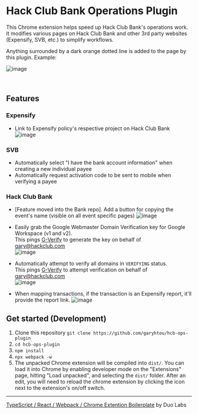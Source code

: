 # Hack Club Bank Operations Plugin

This Chrome extension helps speed up Hack Club Bank's operations work. It modifies various pages on Hack Club Bank and other 3rd party websites (Expensify, SVB, etc.) to simplify workflows.

Anything surrounded by a dark orange dotted line is added to the page by this plugin. Example:

![image](https://user-images.githubusercontent.com/20099646/112124023-23a42700-8b7f-11eb-9538-d5921f24bc7e.png)

<br />

## Features

### Expensify

- Link to Expensify policy's respective project on Hack Club Bank
  ![image](https://user-images.githubusercontent.com/20099646/112122184-403f5f80-8b7d-11eb-88a6-6aeabc5f8512.png)

### SVB

- Automatically select "I have the bank account information" when creating a new individual payee
- Automatically request activation code to be sent to mobile when verifying a payee

### Hack Club Bank

- [Feature moved into the Bank repo]. Add a button for copying the event's name (visible on all event specific pages)
  ![image](https://user-images.githubusercontent.com/20099646/112122844-ea1eec00-8b7d-11eb-9dc0-95a87d3ad796.png)

- Easily grab the Google Webmaster Domain Verification key for Google Workspace (v1 and v2).<br />
  This pings [G-Verify](https://github.com/garyhtou/G-Verify) to generate the key on behalf of gary@hackclub.com<br />
  ![image](https://user-images.githubusercontent.com/20099646/112123328-66b1ca80-8b7e-11eb-8048-fa62d9e8bf8c.png)

- Automatically attempt to verify all domains in `VERIFYING` status.<br />
  This pings [G-Verify](https://github.com/garyhtou/G-Verify) to attempt verification on behalf of gary@hackclub.com<br />
  ![image](https://user-images.githubusercontent.com/20099646/112127676-e93c8900-8b82-11eb-9992-998747ae2142.png)

- When mapping transactions, if the transaction is an Expensify report, it'll provide the report link.
  ![image](https://user-images.githubusercontent.com/20099646/112128126-55b78800-8b83-11eb-96a4-797b1fab8d70.png)

## Get started (Development)

1. Clone this repository
   `git clone https://github.com/garyhtou/hcb-ops-plugin`
2. `cd hcb-ops-plugin`
3. `npm install`
4. `npx webpack -w`
5. The unpacked Chrome extension will be compiled into `dist/`. You can load it into Chrome by enabling developer mode on the "Extensions" page, hitting "Load unpacked", and selecting the `dist/` folder. After an edit, you will need to reload the chrome extension by clicking the icon next to the extension's on/off switch.

---

[TypeScript / React / Webpack / Chrome Extention Boilerplate](https://github.com/duo-labs/chrome-extension-boilerplate) by Duo Labs
